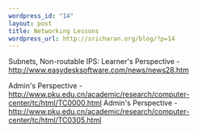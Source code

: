 ```yaml
--- 
wordpress_id: "14"
layout: post
title: Networking Lessons
wordpress_url: http://sricharan.org/blog/?p=14
---
```

Subnets, Non-routable IPS:
Learner's Perspective - <a href="http://www.easydesksoftware.com/news/news28.htm">http://www.easydesksoftware.com/news/news28.htm</a>

Admin's Perspective - <a href="http://www.pku.edu.cn/academic/research/computer-center/tc/html/TC0000.html">http://www.pku.edu.cn/academic/research/computer-center/tc/html/TC0000.html</a>
Admin's Perspective - <a href="http://www.pku.edu.cn/academic/research/computer-center/tc/html/TC0305.html">http://www.pku.edu.cn/academic/research/computer-center/tc/html/TC0305.html</a>
